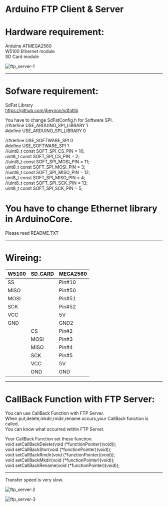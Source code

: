 # Arduino FTP Client & Server   

# Hardware requirement:   
Arduine ATMEGA2560   
W5100 Ethernet module   
SD Card module   

![ftp_server-1](https://user-images.githubusercontent.com/6020549/34323189-9db31f7e-e880-11e7-8403-bda8b8491158.JPG)

----

# Sofware requirement:    
SdFat Library   
https://github.com/jbeynon/sdfatlib   

You have to change SdFatConfig.h for Software SPI.   
 //#define USE_ARDUINO_SPI_LIBRARY 1   
 #define USE_ARDUINO_SPI_LIBRARY 0   

 //#define USE_SOFTWARE_SPI 0   
 #define USE_SOFTWARE_SPI 1   
 //uint8_t const SOFT_SPI_CS_PIN = 10;   
 uint8_t const SOFT_SPI_CS_PIN = 2;   
 //uint8_t const SOFT_SPI_MOSI_PIN = 11;   
 uint8_t const SOFT_SPI_MOSI_PIN = 3;   
 //uint8_t const SOFT_SPI_MISO_PIN = 12;   
 uint8_t const SOFT_SPI_MISO_PIN = 4;   
 //uint8_t const SOFT_SPI_SCK_PIN = 13;   
 uint8_t const SOFT_SPI_SCK_PIN = 5;   


# You have to change Ethernet library in ArduinoCore.   
Please read README.TXT   

----

# Wireing:   

|W5100|SD_CARD|MEGA2560
|-----|-------|--------|
|SS||Pin#10|
|MISO||Pin#50|
|MOSI||Pin#51|
|SCK||Pin#52|
|VCC||5V|
|GND||GND2|
||CS|Pin#2|
||MOSI|Pin#3|
||MISO|Pin#4|
||SCK|Pin#5|
||VCC|5V|
||GND|GND|

----

# CallBack Function with FTP Server:   

You can use CallBack Function with FTP Server.   
When put,delete,mkdir,rmdir,rename occurs,your CallBack function is called.   
You can know what occurred within FTP Server.   

Your CallBack Function set these function.   
void setCallBackDelete(void (*functionPointer)(void));   
void setCallBackStor(void (*functionPointer)(void));   
void setCallBackRmdir(void (*functionPointer)(void));   
void setCallBackMkdir(void (*functionPointer)(void));   
void setCallBackRename(void (*functionPointer)(void));   

----

Transfer speed is very slow.   

![ftp_server-2](https://user-images.githubusercontent.com/6020549/34323187-9a9dafac-e880-11e7-83fe-bc5e3dc44173.jpg)

![ftp_server-3](https://user-images.githubusercontent.com/6020549/34323186-96d9f74a-e880-11e7-9830-649f40bcce07.jpg)
